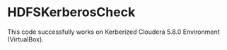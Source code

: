 # HDFSKerberosCheck

This code successfully works on Kerberized Cloudera 5.8.0 Environment (VirtualBox).

